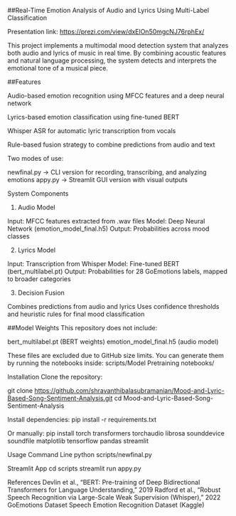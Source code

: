 
##Real-Time Emotion Analysis of Audio and Lyrics Using Multi-Label Classification

Presentation link: https://prezi.com/view/dxElOn50mgcNJ76rphEx/


This project implements a multimodal mood detection system that analyzes both audio and lyrics of music in real time. By combining acoustic features and natural language processing, the system detects and interprets the emotional tone of a musical piece.

##Features

Audio-based emotion recognition using MFCC features and a deep neural network

Lyrics-based emotion classification using fine-tuned BERT

Whisper ASR for automatic lyric transcription from vocals

Rule-based fusion strategy to combine predictions from audio and text

Two modes of use:

newfinal.py → CLI version for recording, transcribing, and analyzing emotions
appy.py → Streamlit GUI version with visual outputs

System Components
1. Audio Model

Input: MFCC features extracted from .wav files
Model: Deep Neural Network (emotion_model_final.h5)
Output: Probabilities across mood classes

2. Lyrics Model

Input: Transcription from Whisper
Model: Fine-tuned BERT (bert_multilabel.pt)
Output: Probabilities for 28 GoEmotions labels, mapped to broader categories

3. Decision Fusion

Combines predictions from audio and lyrics
Uses confidence thresholds and heuristic rules for final mood classification

##Model Weights
This repository does not include:

bert_multilabel.pt (BERT weights)
emotion_model_final.h5 (audio model)

These files are excluded due to GitHub size limits.
You can generate them by running the notebooks inside:
scripts/Model Pretraining notebooks/

Installation
Clone the repository:

git clone https://github.com/shravanthibalasubramanian/Mood-and-Lyric-Based-Song-Sentiment-Analysis.git
cd Mood-and-Lyric-Based-Song-Sentiment-Analysis

Install dependencies:
pip install -r requirements.txt


Or manually:
pip install torch transformers torchaudio librosa sounddevice soundfile matplotlib tensorflow pandas streamlit

Usage
Command Line
python scripts/newfinal.py

Streamlit App
cd scripts
streamlit run appy.py

References
Devlin et al., “BERT: Pre-training of Deep Bidirectional Transformers for Language Understanding,” 2019
Radford et al., “Robust Speech Recognition via Large-Scale Weak Supervision (Whisper),” 2022
GoEmotions Dataset
Speech Emotion Recognition Dataset (Kaggle)
